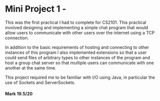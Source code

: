# Mini Project 1 - 
This was the first practical I had to complete for CS2101. This practical involved designing and implementing a simple chat program that would allow users to communicate with other users over the internet using a TCP connection.

In addition to the basic requirements of hosting and connecting to other instances of this program I also implemented extensions so that a user could send files of arbitrary types to other instances of the program and host a group chat server so that multiple users can communicate with one another at the same time.

This project required me to be familiar with I/O using Java, in particular the use of Sockets and ServerSockets.


#### Mark 19.5/20
